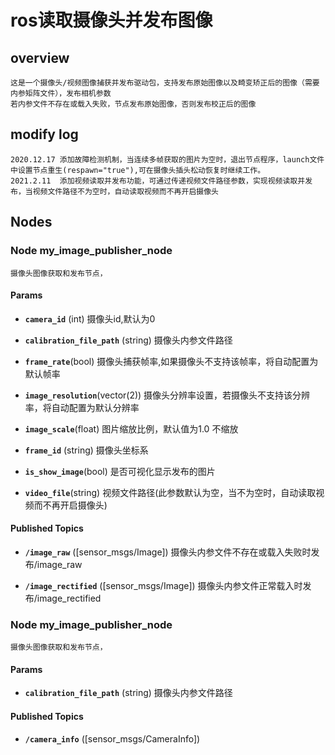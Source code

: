 # ros读取摄像头并发布图像

## overview
    这是一个摄像头/视频图像捕获并发布驱动包，支持发布原始图像以及畸变矫正后的图像（需要内参矩阵文件），发布相机参数
    若内参文件不存在或载入失败，节点发布原始图像，否则发布校正后的图像
    
## modify log
	2020.12.17 添加故障检测机制，当连续多帧获取的图片为空时，退出节点程序，launch文件中设置节点重生(respawn="true"),可在摄像头插头松动恢复时继续工作。
	2021.2.11  添加视频读取并发布功能，可通过传递视频文件路径参数，实现视频读取并发布，当视频文件路径不为空时，自动读取视频而不再开启摄像头

## Nodes

### Node my_image_publisher_node
    摄像头图像获取和发布节点，
#### Params

* **`camera_id`** (int)
    摄像头id,默认为0

* **`calibration_file_path`** (string)
    摄像头内参文件路径

* **`frame_rate`**(bool)
    摄像头捕获帧率,如果摄像头不支持该帧率，将自动配置为默认帧率

* **`image_resolution`**(vector(2))
    摄像头分辨率设置，若摄像头不支持该分辨率，将自动配置为默认分辨率

* **`image_scale`**(float)
    图片缩放比例，默认值为1.0 不缩放

* **`frame_id`** (string)
    摄像头坐标系

* **`is_show_image`**(bool)
    是否可视化显示发布的图片

* **`video_file`**(string)
    视频文件路径(此参数默认为空，当不为空时，自动读取视频而不再开启摄像头)

#### Published Topics

* **`/image_raw`** ([sensor_msgs/Image])
    摄像头内参文件不存在或载入失败时发布/image_raw

* **`/image_rectified`** ([sensor_msgs/Image])
    摄像头内参文件正常载入时发布/image_rectified



### Node my_image_publisher_node
    摄像头图像获取和发布节点，
#### Params

* **`calibration_file_path`** (string)
    摄像头内参文件路径

#### Published Topics

* **`/camera_info`** ([sensor_msgs/CameraInfo])
    
